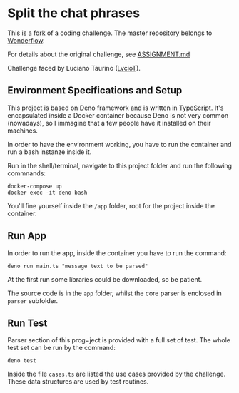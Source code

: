 # Split the chat phrases

This is a fork of a coding challenge. The master repository belongs to [Wonderflow](https://github.com/wonderflow-bv/parse-chat-kata).

For details about the original challenge, see [ASSIGNMENT.md](./ASSIGNMENT.md)

Challenge faced by Luciano Taurino ([LvcioT](mailto:luciano@taurino.eu?subject=parse-chat-kata)).

## Environment Specifications and Setup

This project is based on [Deno](https://deno.land/) framework and is written in [TypeScript](https://www.typescriptlang.org/). It's encapsulated inside a Docker container because Deno is not very common (nowadays), so I immagine that a few people have it installed on their machines.

In order to have the environment working, you have to run the container and run a bash instanze inside it.

Run in the shell/terminal, navigate to this project folder and run the following commnands:

    docker-compose up
    docker exec -it deno bash

You'll fine yourself inside the `/app` folder, root for the project inside the container.

## Run App

In order to run the app, inside the container you have to run the command:

    deno run main.ts "message text to be parsed"

At the first run some libraries could be downloaded, so be patient.

The source code is in the `app` folder, whilst the core parser is enclosed in `parser` subfolder.

## Run Test

Parser section of this prog=ject is provided with a full set of test. The whole test set can be run by the command:

    deno test

Inside the file `cases.ts` are listed the use cases provided by the challenge. These data structures are used by test routines. 